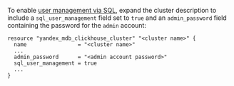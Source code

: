 To enable [user management via SQL](../../../../managed-clickhouse/operations/cluster-users.md#sql-user-management), expand the cluster description to include a `sql_user_management` field set to `true` and an `admin_password` field containing the password for the `admin` account:

```hcl
resource "yandex_mdb_clickhouse_cluster" "<cluster name>" {
  name                = "<cluster name>"
  ...
  admin_password      = "<admin account password>"
  sql_user_management = true
  ...
}
```
